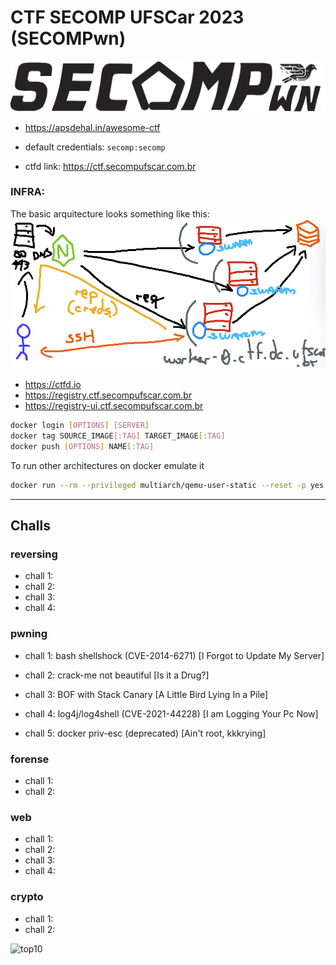# CTF SECOMP UFSCar 2023 (SECOMPwn)

![secompwn_logo](static/secomp_editado2x_final_invert.png)

- https://apsdehal.in/awesome-ctf

- default credentials: `secomp:secomp`
- ctfd link: https://ctf.secompufscar.com.br

### INFRA:

The basic arquitecture looks something like this:
![infra](static/arq.png)

- https://ctfd.io
- https://registry.ctf.secompufscar.com.br
- https://registry-ui.ctf.secompufscar.com.br

```sh
docker login [OPTIONS] [SERVER]
docker tag SOURCE_IMAGE[:TAG] TARGET_IMAGE[:TAG]
docker push [OPTIONS] NAME[:TAG]
```

To run other architectures on docker emulate it

```sh
docker run --rm --privileged multiarch/qemu-user-static --reset -p yes
```

---

## Challs

### reversing

- chall 1:
- chall 2:
- chall 3:
- chall 4:

### pwning

- chall 1: bash shellshock (CVE-2014-6271) [I Forgot to Update My Server]
- chall 2: crack-me not beautiful [Is it a Drug?]
- chall 3: BOF with Stack Canary [A Little Bird Lying In a Pile]
- chall 4: log4j/log4shell (CVE-2021-44228) [I am Logging Your Pc Now]

- chall 5: docker priv-esc (deprecated) [Ain't root, kkkrying]

### forense

- chall 1:
- chall 2:

### web

- chall 1:
- chall 2:
- chall 3:
- chall 4:

### crypto

- chall 1:
- chall 2:

![top10](https://github.com/arthunix/CTF-SECOMP-UFSCar-2023/assets/109439838/a793ed19-c080-4259-abdd-02934fb42fb8)
